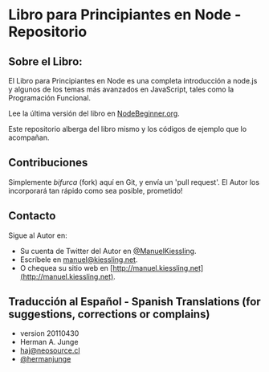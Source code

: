 # Libro para Principiantes en Node - Repositorio


## Sobre el Libro:

El Libro para Principiantes en Node es una completa introducción a node.js y algunos de los temas más avanzados en JavaScript, tales como la Programación Funcional.

Lee la última versión del libro en [NodeBeginner.org](http://nodebeginner.org).

Este repositorio alberga del libro mismo y los códigos de ejemplo que lo acompañan.


## Contribuciones

Simplemente _bifurca_ (fork) aquí en Git, y envía un 'pull request'. El Autor los incorporará tan rápido como sea posible, prometido!


## Contacto

Sigue al Autor en:

- Su cuenta de Twitter del Autor en [@ManuelKiessling](http://twitter.com/manuelkiessling).
- Escríbele en [manuel@kiessling.net](mailto:manuel@kiessling.net).
- O chequea su sitio web en [http://manuel.kiessling.net](http://manuel.kiessling.net).


## Traducción al Español - Spanish Translations (for suggestions, corrections or complains)

- version 20110430
- Herman A. Junge
- [haj@neosource.cl](mailto:haj@neosource.cl)
- [@hermanjunge](http://www.twitter.com/hermanjunge)
